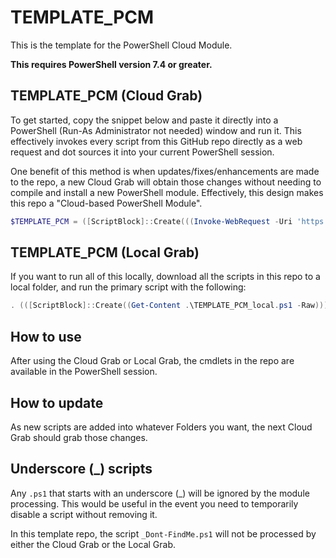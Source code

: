 # TEMPLATE_PCM

This is the template for the PowerShell Cloud Module.

**This requires PowerShell version 7.4 or greater.**

## TEMPLATE_PCM (Cloud Grab)

To get started, copy the snippet below and paste it directly into a PowerShell (Run-As Administrator not needed) window and run it. This effectively invokes every script from this GitHub repo directly as a web request and dot sources it into your current PowerShell session.

One benefit of this method is when updates/fixes/enhancements are made to the repo, a new Cloud Grab will obtain those changes without needing to compile and install a new PowerShell module. Effectively, this design makes this repo a "Cloud-based PowerShell Module".

```PowerShell
$TEMPLATE_PCM = ([ScriptBlock]::Create(((Invoke-WebRequest -Uri 'https://raw.githubusercontent.com/dnlrv/TEMPLATE_PCM/main/TEMPLATE_PCM.ps1').Content))); . $TEMPLATE_PCM
```

## TEMPLATE_PCM (Local Grab)

If you want to run all of this locally, download all the scripts in this repo to a local folder, and run the primary script with the following:

```PowerShell
. (([ScriptBlock]::Create((Get-Content .\TEMPLATE_PCM_local.ps1 -Raw))))
```

## How to use

After using the Cloud Grab or Local Grab, the cmdlets in the repo are available in the PowerShell session.

## How to update

As new scripts are added into whatever Folders you want, the next Cloud Grab should grab those changes.

## Underscore (_) scripts

Any `.ps1` that starts with an underscore (_) will be ignored by the module processing. This would be useful in the event you need to temporarily disable a script without removing it.

In this template repo, the script `_Dont-FindMe.ps1` will not be processed by either the Cloud Grab or the Local Grab.
